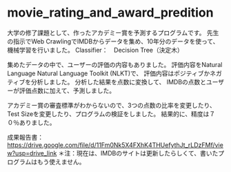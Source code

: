 # movie_rating_and_award_predition


大学の修了課題として、作ったアカデミー賞を予測するプログラムです。
先生の指示でWeb CrawlingでIMDBからデータを集め、10年分のデータを使って、機械学習を行いました。
Classifier：　Decision Tree（決定木）

集めたデータの中で、ユーザーの評価の内容もありました。
評価内容をNatural Language Natural Language Toolkit (NLKT)で、
評価内容はポジティブかネガティブを分析しました。
分析した結果を点数に変換して、
IMDBの点数とユーザーが評価点数に加えて、予測しました。

アカデミー賞の審査標準がわからないので、3つの点数の比率を変更したり、Test Sizeを変更したり、プログラムの検証をしました。
結果的に、精度は７０％ありました。

成果報告書：https://drive.google.com/file/d/11Fm0Nk5X4FXhK4THUefythJt_rLDzFMf/view?usp=drive_link
＊注：現在は、IMDBのサイトは更新したらしくて、書いたプログラムはもう使えません。
